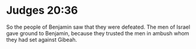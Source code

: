 # Judges 20:36

So the people of Benjamin saw that they were defeated. The men of Israel gave ground to Benjamin, because they trusted the men in ambush whom they had set against Gibeah.

